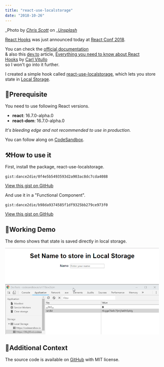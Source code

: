 ```yaml
---
title: "react-use-localstorage"
date: "2018-10-26"
---
```


_Photo by _[_Chris Scott_](https://unsplash.com/photos/NEc3YEN1FFw?utm_source=unsplash&utm_medium=referral&utm_content=creditCopyText)_ on _[_Unsplash_](https://unsplash.com/search/photos/hooks?utm_source=unsplash&utm_medium=referral&utm_content=creditCopyText)

[React Hooks](https://reactjs.org/docs/hooks-intro.html) was just announced today at [React Conf 2018](https://conf.reactjs.org/).

You can check the [official documentation](https://reactjs.org/docs/hooks-intro.html)  
& also this [dev.to](https://dev.to/) article, [Everything you need to know about React Hooks](https://dev.to/vcarl/everything-you-need-to-know-about-react-hooks-doh) by [Carl Vitullo](https://dev.to/vcarl)  
so I won't go into it further.

I created a simple hook called [react-use-localstorage](https://www.npmjs.com/package/react-use-localstorage), which lets you store state in [Local Storage](https://developer.mozilla.org/en-US/docs/Web/API/Window/localStorage).

## 🚀Prerequisite

You need to use following React versions.

- **react**: 16.7.0-alpha.0
- **react-dom**: 16.7.0-alpha.0

_It's bleeding edge and not recommended to use in production._

You can follow along on [CodeSandbox](https://codesandbox.io/s/09xj95vxl).

## ⚒How to use it

First, install the package, react-use-localstorage.

``gist:dance2die/0f4e5b5493593d2a903ac8dc7cda4088``

<a href="https://gist.github.com/dance2die/0f4e5b5493593d2a903ac8dc7cda4088">View this gist on GitHub</a>

And use it in a "Functional Component".

``gist:dance2die/b98da9374585f1df9325bb279ce973f0``

<a href="https://gist.github.com/dance2die/b98da9374585f1df9325bb279ce973f0">View this gist on GitHub</a>

## 🏃Working Demo

The demo shows that state is saved directly in local storage.

![](./images/2018-10-25_20-00-40.gif)

## 💫Additional Context

The source code is available on [GitHub](https://github.com/dance2die/react-use-localstorage) with MIT license.
